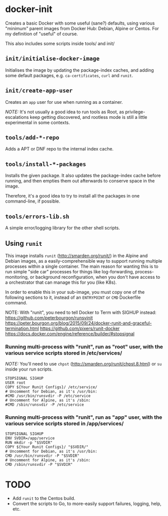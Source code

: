 # docker-init

Creates a basic Docker with some useful (sane?) defaults, using various "minimum" parent images from Docker Hub: Debian, Alpine or Centos.
For my definition of "useful" of course.

This also includes some scripts inside tools/ and init/

## `init/initialise-docker-image`

Initialises the image by updating the package-index caches, and adding some default packages, e.g. `ca-certificates`, `curl` and `runit`.

## `init/create-app-user`

Creates an `app` user for use when running as a container.

_NOTE:_ It's not usually a good idea to run tools as Root, as privilege-escalations keep getting discovered, and rootless mode is still a little experimental in some contexts.

## `tools/add-*-repo`

Adds a APT or DNF repo to the internal index cache.

## `tools/install-*-packages`

Installs the given package.
It also updates the package-index cache before running, and then empties them out afterwards to conserve space in the image.

Therefore, it's a good idea to try to install all the packages in one command-line, if possible.

## `tools/errors-lib.sh`

A simple error/logging library for the other shell scripts.

## Using `runit`

This image installs `runit` (http://smarden.org/runit/) in the Alpine and Debian images, as a easily-comprehensible way to support running multiple processes within a single container.
The main reason for wanting this is to run simple "side car" processes for things like log-forwarding, process-monitoring, or background reconfiguration, when you don't have access to a orchestrator that can manage this for you (like K8s).

In order to enable this in your sub-image, you must copy one of the following sections to it, instead of an `ENTRYPOINT` or `CMD` Dockerfile command.

NOTE: With "runit", you need to tell Docker to Term with SIGHUP instead:
  https://github.com/peterbourgon/runsvinit
  https://peter.bourgon.org/blog/2015/09/24/docker-runit-and-graceful-termination.html
  https://github.com/pixers/runit-docker
  https://docs.docker.com/engine/reference/builder/#stopsignal


### Running multi-process with "runit", run as "root" user, with the various service scripts stored in /etc/services/

_NOTE:_ You'll need to use `chpst` (http://smarden.org/runit/chpst.8.html) or `su` inside your run scripts.

```
STOPSIGNAL SIGHUP
USER root
COPY ${Your Runit Configs}/ /etc/service/
# Uncomment for Debian, as it's /usr/bin:
#CMD /usr/bin/runsvdir -P /etc/service
# Uncomment for Alpine, as it's /sbin:
#CMD /sbin/runsvdir -P /etc/service
```

### Running multi-process with "runit", run as "app" user, with the various service scripts stored in /app/services/

```
STOPSIGNAL SIGHUP
ENV SVDIR=/app/service
RUN mkdir -p "$SVDIR"
COPY ${Your Runit Configs}/ "$SVDIR/"
# Uncomment for Debian, as it's /usr/bin:
CMD /usr/bin/runsvdir -P "$SVDIR"
# Uncomment for Alpine, as it's /sbin:
CMD /sbin/runsvdir -P "$SVDIR"
```

# TODO

- Add `runit` to the Centos build.
- Convert the scripts to Go, to more-easily support failures, logging, help, etc.
